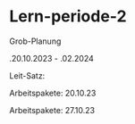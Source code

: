 # Lern-periode-2

Grob-Planung 

 .20.10.2023 - .02.2024

Leit-Satz:



Arbeitspakete: 20.10.23




Arbeitspakete: 27.10.23



